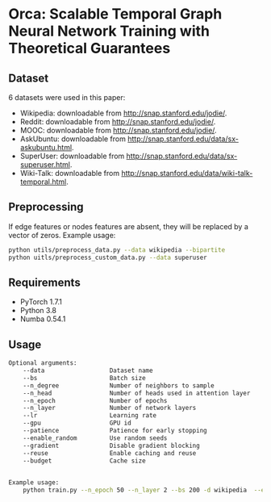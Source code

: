 Orca: Scalable Temporal Graph Neural Network Training with Theoretical Guarantees
=============================================================================

## Dataset
6 datasets were used in this paper:

- Wikipedia: downloadable from http://snap.stanford.edu/jodie/.
- Reddit: downloadable from http://snap.stanford.edu/jodie/.
- MOOC: downloadable from http://snap.stanford.edu/jodie/.
- AskUbuntu: downloadable from http://snap.stanford.edu/data/sx-askubuntu.html.
- SuperUser: downloadable from http://snap.stanford.edu/data/sx-superuser.html.
- Wiki-Talk: downloadable from http://snap.stanford.edu/data/wiki-talk-temporal.html.

## Preprocessing
If edge features or nodes features are absent, they will be replaced by a vector of zeros. Example usage:
```sh
python utils/preprocess_data.py --data wikipedia --bipartite
python uitls/preprocess_custom_data.py --data superuser
```

## Requirements
- PyTorch 1.7.1
- Python 3.8
- Numba 0.54.1

## Usage
```sh
Optional arguments:
    --data                  Dataset name
    --bs                    Batch size
    --n_degree              Number of neighbors to sample
    --n_head                Number of heads used in attention layer
    --n_epoch               Number of epochs
    --n_layer               Number of network layers
    --lr                    Learning rate
    --gpu                   GPU id
    --patience              Patience for early stopping
    --enable_random         Use random seeds
    --gradient              Disable gradient blocking
    --reuse                 Enable caching and reuse
    --budget                Cache size

    
Example usage:
    python train.py --n_epoch 50 --n_layer 2 --bs 200 -d wikipedia  --enable_random --reuse --budget 1000 --gpu 1
```
